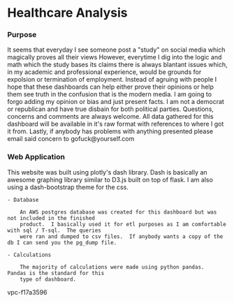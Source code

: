 <h1>Healthcare Analysis</h1>

<h3>Purpose</h3>
    <p>
        It seems that everyday I see someone post a "study" on social media which magically proves all their views
        However, everytime I dig into the logic and math which the study bases its claims there is always
        blantant issues which, in my academic and professional experience, would be grounds for expolsion 
        or termination of employment.  Instead of agruing with people I hope that these dashboards can help
        either prove their opinions or help them see truth in the confusion that is the modern media.  I am 
        going to forgo adding my opinion or bias and just present facts.  I am not a democrat or republican and have 
        true disbain for both political parties.  Questions, concerns and comments are always welcome.  All data gathered 
        for this dashboard will be available in it's raw format with references to where I got it from.  Lastly, if
        anybody has problems with anything presented please email said concern to gofuck@yourself.com
    </p>
    
<h3>Web Application</h3>
    <p>
        This website was built using plotly's dash library.  Dash is basically an awesome graphing 
        library similar to D3.js built on top of flask.  I am also using a dash-bootstrap theme for
        the css.
    </p>
    
    - Database 
        
        An AWS postgres database was created for this dashboard but was not included in the finished
        product.  I basically used it for etl purposes as I am comfortable with sql / T-sql.  The queries
        were ran and dumped to csv files.  If anybody wants a copy of the db I can send you the pg_dump file.  
        
    - Calculations
        
        The majority of calculations were made using python pandas.  Pandas is the standard for this 
        type of dashboard.  
        
        
 vpc-f17a3596     

